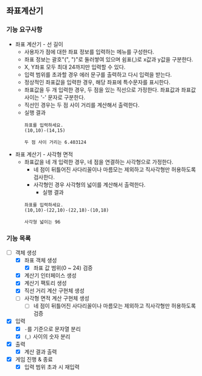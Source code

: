 ## 좌표계산기

### 기능 요구사항
* 좌표 계산기 - 선 길이
  * 사용자가 점에 대한 좌표 정보를 입력하는 메뉴를 구성한다.
  * 좌표 정보는 괄호"(", ")"로 둘러쌓여 있으며 쉼표(,)로 x값과 y값을 구분한다.
  * X, Y좌표 모두 최대 24까지만 입력할 수 있다.
  * 입력 범위를 초과할 경우 에러 문구를 출력하고 다시 입력을 받는다.
  * 정상적인 좌표값을 입력한 경우, 해당 좌표에 특수문자를 표시한다.
  * 좌표값을 두 개 입력한 경우, 두 점을 있는 직선으로 가정한다. 좌표값과 좌표값 사이는 '-' 문자로 구분한다.
  * 직선인 경우는 두 점 사이 거리를 계산해서 출력한다.
  * 실행 결과
    ```text
    좌표를 입력하세요.
    (10,10)-(14,15)
    
    두 점 사이 거리는 6.403124
    ```
* 좌표 계산기 - 사각형 면적
  * 좌표값을 네 개 입력한 경우, 네 점을 연결하는 사각형으로 가정한다.
    * 네 점이 뒤틀어진 사다리꼴이나 마름모는 제외하고 직사각형만 허용하도록 검사한다.
    * 사각형인 경우 사각형의 넓이를 계산해서 출력한다.
      * 실행 결과
    ```text
    좌표를 입력하세요.
    (10,10)-(22,10)-(22,18)-(10,18)
    
    사각형 넓이는 96
    ```
### 기능 목록
- [ ] 객체 생성
    - [X] 좌표 객체 생성
        - [X] 좌표 값 범위(0 ~ 24) 검증
    - [X] 계산기 인터페이스 생성
    - [X] 계산기 팩토리 생성
    - [X] 직선 거리 계산 구현체 생성
    - [ ] 사각형 면적 계산 구현체 생성
        - [ ] 네 점이 뒤틀어진 사다리꼴이나 마름모는 제외하고 직사각형만 허용하도록 검증
- [X] 입력
    - [X] `-`를 기준으로 문자열 분리
    - [X] `(`,`)` 사이의 숫자 분리
- [X] 출력
    - [X] 계산 결과 출력
- [X] 게임 진행 & 종료
    - [X] 입력 범위 초과 시 재입력